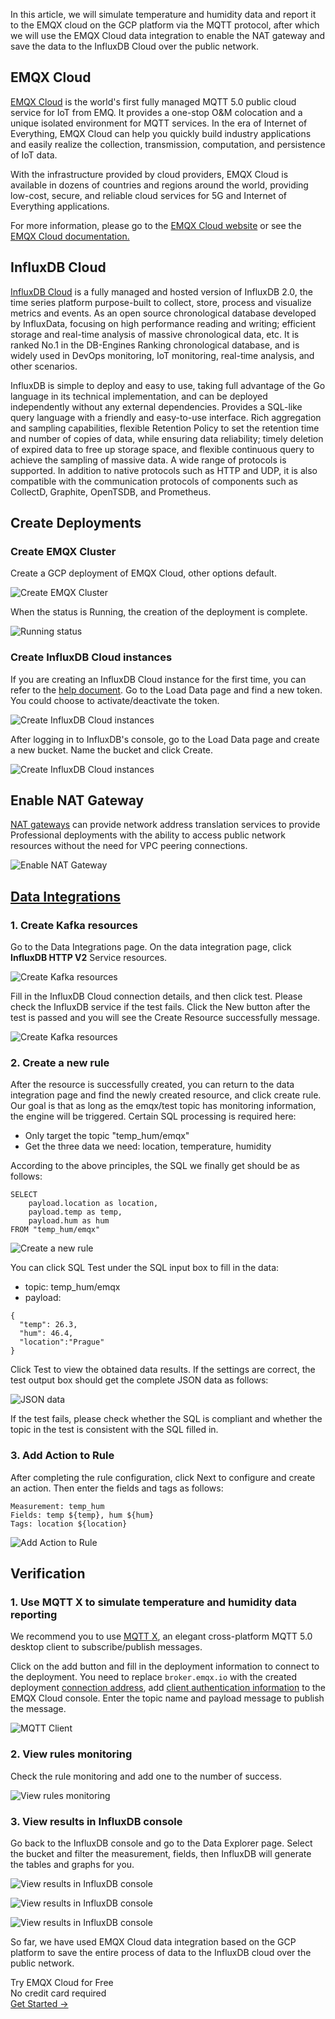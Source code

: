 In this article, we will simulate temperature and humidity data and report it to the EMQX cloud on the GCP platform via the MQTT protocol, after which we will use the EMQX Cloud data integration to enable the NAT gateway and save the data to the InfluxDB Cloud over the public network.

## EMQX Cloud

[EMQX Cloud](https://www.emqx.com/en/cloud) is the world's first fully managed MQTT 5.0 public cloud service for IoT from EMQ. It provides a one-stop O&M colocation and a unique isolated environment for MQTT services. In the era of Internet of Everything, EMQX Cloud can help you quickly build industry applications and easily realize the collection, transmission, computation, and persistence of IoT data.

With the infrastructure provided by cloud providers, EMQX Cloud is available in dozens of countries and regions around the world, providing low-cost, secure, and reliable cloud services for 5G and Internet of Everything applications.

For more information, please go to the [EMQX Cloud website](https://www.emqx.com/en) or see the [EMQX Cloud documentation.](https://docs.emqx.com/en/cloud/latest/)

## InfluxDB Cloud

[InfluxDB Cloud](https://docs.influxdata.com/influxdb/cloud/sign-up/) is a fully managed and hosted version of InfluxDB 2.0, the time series platform purpose-built to collect, store, process and visualize metrics and events. As an open source chronological database developed by InfluxData, focusing on high performance reading and writing; efficient storage and real-time analysis of massive chronological data, etc. It is ranked No.1 in the DB-Engines Ranking chronological database, and is widely used in DevOps monitoring, IoT monitoring, real-time analysis, and other scenarios. 

InfluxDB is simple to deploy and easy to use, taking full advantage of the Go language in its technical implementation, and can be deployed independently without any external dependencies. Provides a SQL-like query language with a friendly and easy-to-use interface. Rich aggregation and sampling capabilities, flexible Retention Policy to set the retention time and number of copies of data, while ensuring data reliability; timely deletion of expired data to free up storage space, and flexible continuous query to achieve the sampling of massive data. A wide range of protocols is supported. In addition to native protocols such as HTTP and UDP, it is also compatible with the communication protocols of components such as CollectD, Graphite, OpenTSDB, and Prometheus.

## Create Deployments

### Create EMQX Cluster

Create a GCP deployment of EMQX Cloud, other options default.

![Create EMQX Cluster](https://assets.emqx.com/images/1174e1b4affe999c0e935536066845e2.png)

When the status is Running, the creation of the deployment is complete.

![Running status](https://assets.emqx.com/images/f835885d158f3a51fbded858cbe8f9de.png)

### Create InfluxDB Cloud instances

If you are creating an InfluxDB Cloud instance for the first time, you can refer to the [help document](https://docs.influxdata.com/influxdb/cloud/sign-up/). Go to the Load Data page and find a new token. You could choose to activate/deactivate the token.

![Create InfluxDB Cloud instances](https://assets.emqx.com/images/4c0fe0dfe5b449310a94074513a71ca9.png)

After logging in to InfluxDB's console, go to the Load Data page and create a new bucket. Name the bucket and click Create.

![Create InfluxDB Cloud instances](https://assets.emqx.com/images/e362605a32306b611e7738a434b172be.png)

## Enable NAT Gateway

[NAT gateways](https://docs.emqx.com/en/cloud/latest/vas/nat-gateway.html#service-activation) can provide network address translation services to provide Professional deployments with the ability to access public network resources without the need for VPC peering connections.

![Enable NAT Gateway](https://assets.emqx.com/images/400500776cc3fc48c72b26d7891cf59c.png)

## [Data Integrations](https://docs.emqx.com/en/cloud/latest/rule_engine/rule_engine_confluent.html)

### 1. Create Kafka resources

Go to the Data Integrations page. On the data integration page, click **InfluxDB HTTP V2** Service resources.

![Create Kafka resources](https://assets.emqx.com/images/90dd5e92a1e4998a475506817755b7de.png)

Fill in the InfluxDB Cloud connection details, and then click test. Please check the InfluxDB service if the test fails. Click the New button after the test is passed and you will see the Create Resource successfully message.

![Create Kafka resources](https://assets.emqx.com/images/b4414f5e97cc8336dab60f460a7632de.png)

### 2. Create a new rule

After the resource is successfully created, you can return to the data integration page and find the newly created resource, and click create rule. Our goal is that as long as the emqx/test topic has monitoring information, the engine will be triggered. Certain SQL processing is required here:

- Only target the topic "temp_hum/emqx"
- Get the three data we need: location, temperature, humidity

According to the above principles, the SQL we finally get should be as follows:

```
SELECT
    payload.location as location,
    payload.temp as temp,
    payload.hum as hum
FROM "temp_hum/emqx"
```

![Create a new rule](https://assets.emqx.com/images/f6ca1081f538d018eefd704043804fbe.png)

You can click SQL Test under the SQL input box to fill in the data:

- topic: temp_hum/emqx
- payload:

```
{
  "temp": 26.3,
  "hum": 46.4,
  "location":"Prague"
}
```

Click Test to view the obtained data results. If the settings are correct, the test output box should get the complete JSON data as follows:

![JSON data](https://assets.emqx.com/images/13535bfdaf0782247cabbcf9a057a76f.png)

If the test fails, please check whether the SQL is compliant and whether the topic in the test is consistent with the SQL filled in.

### 3. Add Action to Rule

After completing the rule configuration, click Next to configure and create an action. Then enter the fields and tags as follows:

```
Measurement: temp_hum
Fields: temp ${temp}, hum ${hum}
Tags: location ${location}
```

![Add Action to Rule](https://assets.emqx.com/images/619ed1845e598d6225060c5de066731f.png)

## Verification

### 1. Use MQTT X to simulate temperature and humidity data reporting

We recommend you to use [MQTT X](https://mqttx.app/), an elegant cross-platform MQTT 5.0 desktop client to subscribe/publish messages.

Click on the add button and fill in the deployment information to connect to the deployment. You need to replace `broker.emqx.io` with the created deployment [connection address](https://docs.emqx.com/en/cloud/latest/deployments/view_deployment.html#view-deployment-information),  add [client authentication information](https://docs.emqx.com/en/cloud/latest/deployments/auth.html#authentication) to the EMQX Cloud console.  Enter the topic name and payload message to publish the message.

![MQTT Client](https://assets.emqx.com/images/fe1ee590e24e224b90624c2017ba8aaf.png)

### 2. View rules monitoring

Check the rule monitoring and add one to the number of success.

![View rules monitoring](https://assets.emqx.com/images/db395bda8294d1af35be4bec93ed92c9.png)

### 3. View results in InfluxDB console

Go back to the InfluxDB console and go to the Data Explorer page. Select the bucket and filter the measurement, fields, then InfluxDB will generate the tables and graphs for you.

![View results in InfluxDB console](https://assets.emqx.com/images/c992698000f2f2c93722a8acd4c33296.png)

![View results in InfluxDB console](https://assets.emqx.com/images/15ce569eda5f1d9ccb8f8cf3fe8520d2.png)

![View results in InfluxDB console](https://assets.emqx.com/images/6b7c912f38f5ee3cc9b91d986d741304.png)

So far, we have used EMQX Cloud data integration based on the GCP platform to save the entire process of data to the InfluxDB cloud over the public network.


<section class="promotion">
    <div>
        Try EMQX Cloud for Free
        <div class="is-size-14 is-text-normal has-text-weight-normal">No credit card required</div>
    </div>
    <a href="https://accounts.emqx.com/signup?continue=https://cloud-intl.emqx.com/console/deployments/0?oper=new" class="button is-gradient px-5">Get Started →</a>
</section>

